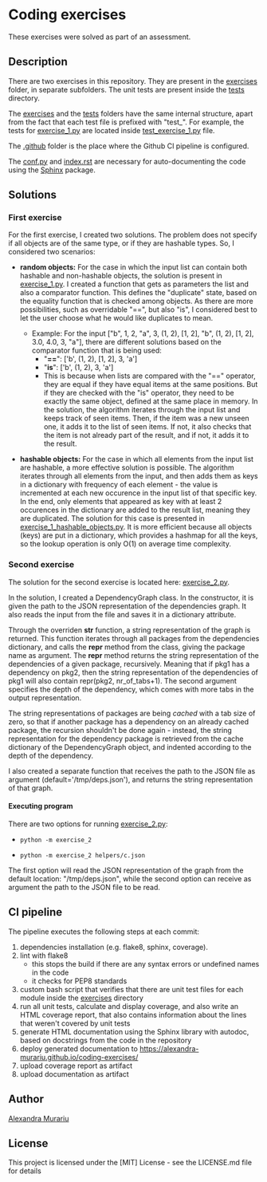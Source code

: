 # Coding exercises

These exercises were solved as part of an assessment.

## Description

There are two exercises in this repository. They are present in the [exercises](exercises) folder, in separate
subfolders. The unit tests are present inside the [tests](tests) directory.

The [exercises](exercises) and the [tests](tests) folders have the same internal structure, apart from the fact that
each test file is prefixed with "test_". For example, the tests for [exercise_1.py](exercises/exercise_1/exercise_1.py)
are located inside [test_exercise_1.py](tests/exercise_1/test_exercise_1.py) file.

The [.github](.github) folder is the place where the Github CI pipeline is configured.

The [conf.py](conf.py) and [index.rst](index.rst) are necessary for auto-documenting the code using
the [Sphinx](https://www.sphinx-doc.org/en/master/) package.

## Solutions

### First exercise

For the first exercise, I created two solutions. The problem does not specify if all objects are of the same type, or if
they are hashable types. So, I considered two scenarios:

* **random objects:** For the case in which the input list can contain both hashable and non-hashable objects, the
  solution is present in [exercise_1.py](exercises/exercise_1/exercise_1.py). I created a function that gets as
  parameters the list and also a comparator function. This defines the "duplicate" state, based on the equality function
  that is checked among objects. As there are more possibilities, such as overridable "==", but also "is", I considered
  best to let the user choose what he would like duplicates to mean.
    * Example: For the input ["b", 1, 2, "a", 3, (1, 2), [1, 2], "b", (1, 2), [1, 2], 3.0, 4.0, 3, "a"], there are
      different solutions based on the comparator function that is being used:
        * "**==**": ['b', (1, 2), [1, 2], 3, 'a']
        * "**is**": ['b', (1, 2), 3, 'a']
        * This is because when lists are compared with the "==" operator, they are equal if they have equal items at the
          same positions. But if they are checked with the "is" operator, they need to be exactly the same object,
          defined at the same place in memory. In the solution, the algorithm iterates through the input list and keeps
          track of seen
          items. Then, if the item was a new unseen one, it adds it to the list of seen items. If not, it also checks
          that the item is not already part of the result, and if not, it adds it to the result.

* **hashable objects:** For the case in which all elements from the input list are hashable, a more effective solution
  is possible. The algorithm iterates through all elements from the input, and then adds them as keys in a dictionary
  with frequency of each element - the value is incremented at each new occurence in the input list of that specific
  key. In the end, only
  elements that appeared as key with at least 2 occurences in the dictionary are added to the result list, meaning they
  are duplicated. The solution for this case is presented
  in [exercise_1_hashable_objects.py](exercises/exercise_1/exercise_1_hashable_objects.py). It is
  more efficient because all objects (keys) are put in a dictionary, which provides a hashmap for all the keys, so the
  lookup operation is only O(1) on average time complexity.

### Second exercise

The solution for the second exercise is located here: [exercise_2.py](exercises/exercise_2/exercise_2.py).

In the solution, I created a DependencyGraph class. In the constructor, it is given the path to the JSON representation
of the dependencies graph. It also reads the input from the file and saves it in a dictionary attribute.

Through the overriden __str__ function, a string representation of the graph is returned. This function iterates through
all packages from the dependencies dictionary, and calls the **repr** method from the class, giving the package name as
argument. The **repr** method returns the string representation of the dependencies of a given package, recursively.
Meaning that if pkg1 has a dependency on pkg2, then the string representation of the dependencies of pkg1 will also
contain repr(pkg2, nr_of_tabs+1). The second argument specifies the depth of the dependency, which comes with more tabs
in the output representation.

The string representations of packages are being _cached_ with a tab size of zero, so that
if another package has a dependency on an already cached package, the recursion shouldn't be done again - instead, the
string representation for the dependency package is retrieved from the cache dictionary of the DependencyGraph object,
and indented according to the depth of the dependency.

I also created a separate function that receives the path to the JSON file as argument (default='/tmp/deps.json'), and
returns the string representation of that graph.

#### Executing program

There are two options for running [exercise_2.py](exercises/exercise_2/exercise_2.py):

* ```
  python -m exercise_2
  ```
* ```
  python -m exercise_2 helpers/c.json
  ```

The first option will read the JSON representation of the graph from the default location: "/tmp/deps.json", while the
second option can receive as argument the path to the JSON file to be read.

## CI pipeline

The pipeline executes the following steps at each commit:

1. dependencies installation (e.g. flake8, sphinx, coverage).
2. lint with flake8
    * this stops the build if there are any syntax errors or undefined names in the code
    * it checks for PEP8 standards
3. custom bash script that verifies that there are unit test files for each module inside the [exercises](exercises)
   directory
4. run all unit tests, calculate and display coverage, and also write an HTML coverage report, that also contains
   information about the lines that weren't covered by unit tests
5. generate HTML documentation using the Sphinx library with autodoc, based on docstrings from the code in the
   repository
6. deploy generated documentation to https://alexandra-murariu.github.io/coding-exercises/
7. upload coverage report as artifact
8. upload documentation as artifact

## Author

[Alexandra Murariu](murariu.alexandra2002@gmail.com)

## License

This project is licensed under the [MIT] License - see the LICENSE.md file for details
